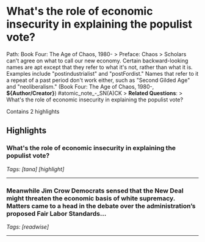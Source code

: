 # What's the role of economic insecurity in explaining the populist vote?

Path: Book Four: The Age of Chaos, 1980- > Preface: Chaos > Scholars can't agree on what to call our new economy. Certain backward-looking names are apt except that they refer to what it's not, rather than what it is. Examples include "postindustrialist" and "postFordist." Names that refer to it a repeat of a past period don't work either, such as "Second Gilded Age" and "neoliberalism." (Book Four: The Age of Chaos, 1980-, __${Author/Creator}__) #atomic_note_-_SN(A)CK > **Related Questions**: > What's the role of economic insecurity in explaining the populist vote?

Contains 2 highlights

## Highlights

### What's the role of economic insecurity in explaining the populist vote?  
*Tags: [tana] [highlight]*

---

### Meanwhile Jim Crow Democrats sensed that the New Deal might threaten the economic basis of white supremacy. Matters came to a head in the debate over the administration’s proposed Fair Labor Standards…  
*Tags: [readwise]*

---

